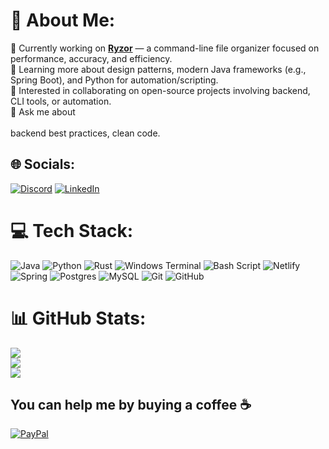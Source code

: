 # 💫 About Me:
🔭 Currently working on **[Ryzor](https://github.com/lucaas-d3v/Ryzor)** — a command-line file organizer focused on performance, accuracy, and efficiency.  <br>🌱 Learning more about design patterns, modern Java frameworks (e.g., Spring Boot), and Python for automation/scripting.  <br>👯 Interested in collaborating on open-source projects involving backend, CLI tools, or automation.<br>💬 Ask me about<br><br> backend best practices, clean code.<br>


## 🌐 Socials:
[![Discord](https://img.shields.io/badge/Discord-%237289DA.svg?logo=discord&logoColor=white)](https://discord.gg/898903384768282694) [![LinkedIn](https://img.shields.io/badge/LinkedIn-%230077B5.svg?logo=linkedin&logoColor=white)](https://www.linkedin.com/in/lucas-paulino-da-silva-a1b55b360/overlay/about-this-profile/?lipi=urn%3Ali%3Apage%3Ad_flagship3_profile_view_base%3BdO0zMnWKTGyYuyzr4e1G5A%3D%3D) 

# 💻 Tech Stack:
![Java](https://img.shields.io/badge/java-%23ED8B00.svg?style=for-the-badge&logo=openjdk&logoColor=white) ![Python](https://img.shields.io/badge/python-3670A0?style=for-the-badge&logo=python&logoColor=ffdd54) ![Rust](https://img.shields.io/badge/rust-%23000000.svg?style=for-the-badge&logo=rust&logoColor=white) ![Windows Terminal](https://img.shields.io/badge/Windows%20Terminal-%234D4D4D.svg?style=for-the-badge&logo=windows-terminal&logoColor=white) ![Bash Script](https://img.shields.io/badge/bash_script-%23121011.svg?style=for-the-badge&logo=gnu-bash&logoColor=white) ![Netlify](https://img.shields.io/badge/netlify-%23000000.svg?style=for-the-badge&logo=netlify&logoColor=#00C7B7) ![Spring](https://img.shields.io/badge/spring-%236DB33F.svg?style=for-the-badge&logo=spring&logoColor=white) ![Postgres](https://img.shields.io/badge/postgres-%23316192.svg?style=for-the-badge&logo=postgresql&logoColor=white) ![MySQL](https://img.shields.io/badge/mysql-4479A1.svg?style=for-the-badge&logo=mysql&logoColor=white) ![Git](https://img.shields.io/badge/git-%23F05033.svg?style=for-the-badge&logo=git&logoColor=white) ![GitHub](https://img.shields.io/badge/github-%23121011.svg?style=for-the-badge&logo=github&logoColor=white)

# 📊 GitHub Stats:
![](https://github-readme-stats.vercel.app/api?username=lucaas-d3v&theme=dark&hide_border=false&include_all_commits=false&count_private=false)<br/>
![](https://nirzak-streak-stats.vercel.app/?user=lucaas-d3v&theme=dark&hide_border=false)<br/>
![](https://github-readme-stats.vercel.app/api/top-langs/?username=lucaas-d3v&theme=dark&hide_border=false&include_all_commits=false&count_private=false&layout=compact)

  ## You can help me by buying a coffee ☕
  [![PayPal](https://img.shields.io/badge/PayPal-00457C?style=for-the-badge&logo=paypal&logoColor=white)](https://www.paypal.com/donate/?business=kproduce2023@gmail.com&currency_code=BRL)  
